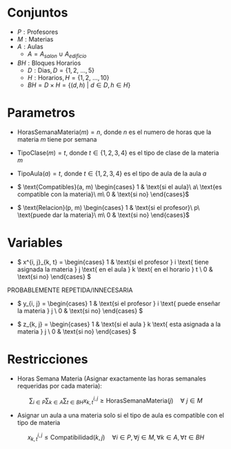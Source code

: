 # Conjuntos

- $P: \text{Profesores}$
- $M: \text{Materias}$
- $A: \text{Aulas}$
    - $A = A_{salon}\ \cup\ A_{edificio}$
- $BH: \text{Bloques Horarios}$
    - $D: \text{Dias}, D = \{1, 2,\ \dots, 5\}$
    - $H: \text{Horarios}, H = \{1, 2,\ \dots, 10\}$
    - $BH = D \times H = \{(d, h)\ |\ d \in D, h \in H\}$

# Parametros

- $\text{HorasSemanaMateria}(m) = n$, donde $n$ es el numero de horas que la materia $m$ tiene por semana
- $\text{TipoClase}(m) = t$, donde $t \in \{1,2,3,4\}$ es el tipo de clase de la materia $m$
- $\text{TipoAula}(a) = t$, donde $t \in \{1,2,3,4\}$ es el tipo de aula de la aula $a$
- $ \text{Compatibles}(a, m) \begin{cases} 1 & \text{si el aula}\ a\ \text{es compatible con la materia}\ m\\ 0 & \text{si no} \end{cases}$

- $ \text{Relacion}(p, m) \begin{cases} 1 & \text{si el profesor}\ p\ \text{puede dar la materia}\ m\\ 0 & \text{si no} \end{cases}$

# Variables

- $
x^{i, j}_{k, t} =
\begin{cases}
    1 & \text{si el profesor } i
    \text{ tiene asignada la materia } j
    \text{ en el aula } k
    \text{ en el horario } t \\
    0 & \text{si no}
\end{cases}
$

PROBABLEMENTE REPETIDA/INNECESARIA
- $
y_{i, j} =
\begin{cases}
    1 & \text{si el profesor } i
    \text{ puede enseñar la materia } j \\
    0 & \text{si no}
\end{cases}
$

- $
z_{k, j} =
\begin{cases}
    1 & \text{si el aula } k
    \text{ esta asignada a la materia } j \\
    0 & \text{si no}
\end{cases}
$

# Restricciones

- Horas Semana Materia (Asignar exactamente las horas semanales requeridas por cada materia):

$$
\sum_{i \in P} \sum_{k \in A} \sum_{t \in BH} x^{i, j}_{k, t} \ge \text{HorasSemanaMateria}(j) \quad \forall\ j \in M
$$

- Asignar un aula a una materia solo si el tipo de aula es compatible con el tipo de materia

$$
x^{i, j}_{k, t} \leq \text{Compatibilidad}(k,j) \quad \forall i \in P, \forall j \in M, \forall k \in A, \forall t \in BH
$$

